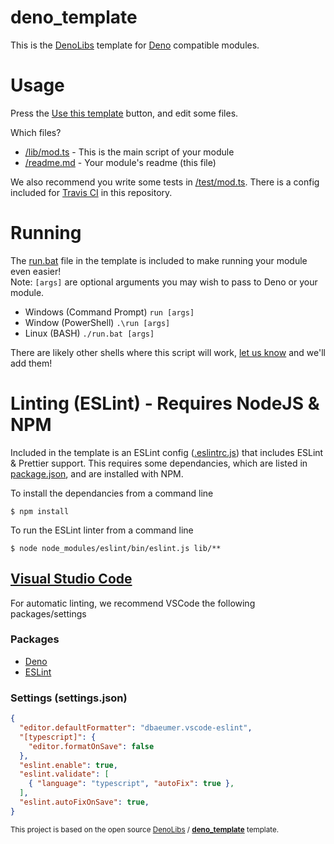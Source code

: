 # deno_template

This is the [DenoLibs](https://github.com/denolibs) template for [Deno](https://deno.land/) compatible modules.

# Usage

Press the [Use this template](https://github.com/denolibs/deno_template/generate) button, and edit some files.

Which files?
* [/lib/mod.ts](https://github.com/denolibs/deno_template/blob/master/lib/mod.ts) - This is the main script of your module
* [/readme.md](https://github.com/denolibs/deno_template/blob/master/lib/READNE.md) - Your module's readme (this file)

We also recommend you write some tests in [/test/mod.ts](https://github.com/denolibs/deno_template/blob/master/test/mod.ts). There is a config included for [Travis CI](https://travis-ci.org) in this repository.


# Running

The [run.bat](https://github.com/denolibs/deno_template/blob/master/run.bat) file in the template is included to make running your module even easier!<br>
Note: `[args]` are optional arguments you may wish to pass to Deno or your module.

* Windows (Command Prompt)
    ```run [args]```
* Window (PowerShell)
    ```.\run [args]```
* Linux (BASH)
    ```./run.bat [args]```
    
There are likely other shells where this script will work, [let us know](https://github.com/denolibs/deno_template/issues) and we'll add them!

# Linting (ESLint) - Requires NodeJS & NPM

Included in the template is an ESLint config ([.eslintrc.js](https://github.com/denolibs/deno_template/blob/master/.eslintrc.js)) that includes ESLint & Prettier support.
This requires some dependancies, which are listed in [package.json](https://github.com/denolibs/deno_template/blob/master/.eslintrc.js), and are installed with NPM.

To install the dependancies from a command line
```
$ npm install
```
To run the ESLint linter from a command line
```
$ node node_modules/eslint/bin/eslint.js lib/**
```
    
## [Visual Studio Code](https://code.visualstudio.com/)

For automatic linting, we recommend VSCode the following packages/settings

### Packages

* [Deno](https://marketplace.visualstudio.com/items?itemName=justjavac.vscode-deno)
* [ESLint](https://marketplace.visualstudio.com/items?itemName=dbaeumer.vscode-eslint)

### Settings (settings.json)

```json
{
  "editor.defaultFormatter": "dbaeumer.vscode-eslint",
  "[typescript]": {
    "editor.formatOnSave": false
  },
  "eslint.enable": true,
  "eslint.validate": [
    { "language": "typescript", "autoFix": true },
  ],
  "eslint.autoFixOnSave": true,
}
```

[//]: # (NOTE: We'd love you to leave the following in to show support for this project, but we won't make you!)
[//]: # (NOTE: We'd love you to leave the following in to show support for this project, but we won't make you!)
[//]: # (NOTE: We'd love you to leave the following in to show support for this project, but we won't make you!)
<sup>This project is based on the open source [DenoLibs](https://github.com/denolibs) / **[deno_template](https://github.com/denolibs/deno_template)** template.</sup>